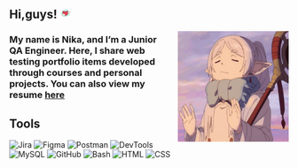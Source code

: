 ## Hi,guys! <img src="https://github.com/NikaEngels/NikaEngels/blob/main/assets/icons8-%D1%81%D0%B5%D1%80%D0%B4%D1%86%D0%B5.gif " width="20" height="20">

<img src="https://github.com/NikaEngels/NikaEngels/blob/main/assets/anime-frieren.gif" width="200" height="200" style="float:right; margin-left: 20px;">

### My name is Nika, and I’m a Junior QA Engineer. Here, I share web testing portfolio items developed through courses and personal projects. You can also view my resume [here](https://github.com/NikaEngels/NikaEngels/blob/main/resume/%D0%93%D0%BE%D1%80%D1%8F%D1%87%D0%B5%D0%B2%D0%B0%20%D0%92%D0%B5%D1%80%D0%BE%D0%BD%D0%B8%D0%BA%D0%B0%20QA%20Engineer%20CV.pdf)

## Tools

![Jira](https://img.shields.io/badge/-Jira-4D5BA3?style=for-the-badge&logo=Jira&logoColor=blue)
![Figma](https://img.shields.io/badge/-Figma-4D5BA3?style=for-the-badge&logo=Figma&logoColor=white)
![Postman](https://img.shields.io/badge/-POSTMAN-4D5BA3?style=for-the-badge&logo=Postman)
![DevTools](https://img.shields.io/badge/-DevTools-4D5BA3?style=for-the-badge&logo=ChromeDevTools&logoColor=blue) ![MySQL](https://img.shields.io/badge/-MySQL-4D5BA3?style=for-the-badge&logo=MySQL&logoColor=black) ![GitHub](https://img.shields.io/badge/-GitHub-4D5BA3?style=for-the-badge&logo=GitHub&logoColor=black) ![Bash](https://img.shields.io/badge/-Bush-4D5BA3?style=for-the-badge&logo=Bush&logoColor=black) ![HTML](https://img.shields.io/badge/-HTML-4D5BA3?style=for-the-badge&logo=HTML5&logoColor=black) ![CSS](https://img.shields.io/badge/-CSS-4D5BA3?style=for-the-badge&logo=CSS&logoColor=black)
